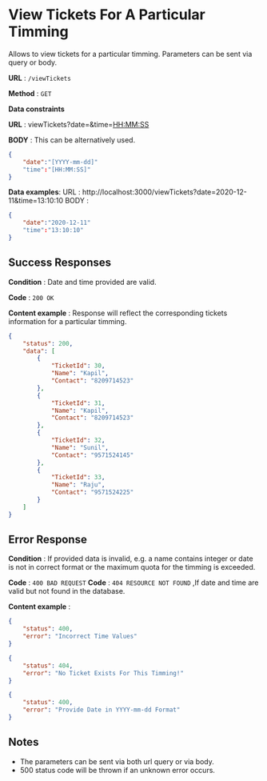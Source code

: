 # View Tickets For A Particular Timming

Allows to view tickets for a particular timming.
Parameters can be sent via query or body. 

**URL** : `/viewTickets`

**Method** : `GET`

**Data constraints**

**URL** : viewTickets?date=<YYYY-mm-dd>&time=<HH:MM:SS>

**BODY** : This can be alternatively used.
```json
{
    "date":"[YYYY-mm-dd]"
    "time":"[HH:MM:SS]"
}
```

**Data examples**:
URL : http://localhost:3000/viewTickets?date=2020-12-11&time=13:10:10
BODY :
```json
{
    "date":"2020-12-11"
    "time":"13:10:10"
}
```

## Success Responses

**Condition** : Date and time provided are valid.

**Code** : `200 OK`

**Content example** : Response will reflect the corresponding tickets information for a particular timming.

```json
{
    "status": 200,
    "data": [
        {
            "TicketId": 30,
            "Name": "Kapil",
            "Contact": "8209714523"
        },
        {
            "TicketId": 31,
            "Name": "Kapil",
            "Contact": "8209714523"
        },
        {
            "TicketId": 32,
            "Name": "Sunil",
            "Contact": "9571524145"
        },
        {
            "TicketId": 33,
            "Name": "Raju",
            "Contact": "9571524225"
        }
    ]
}
```

## Error Response

**Condition** : If provided data is invalid, e.g. a name contains integer or date is not in correct format or the maximum quota for the timming is exceeded.

**Code** : `400 BAD REQUEST`
**Code** : `404 RESOURCE NOT FOUND` ,If date and time are valid but not found in the database.

**Content example** :

```json
{
    "status": 400,
    "error": "Incorrect Time Values"
}
```

```json
{
    "status": 404,
    "error": "No Ticket Exists For This Timming!"
}
```


```json
{
    "status": 400,
    "error": "Provide Date in YYYY-mm-dd Format"
}
```


## Notes

* The parameters can be sent via both url query or via body.
* 500 status code will be thrown if an unknown error occurs.
